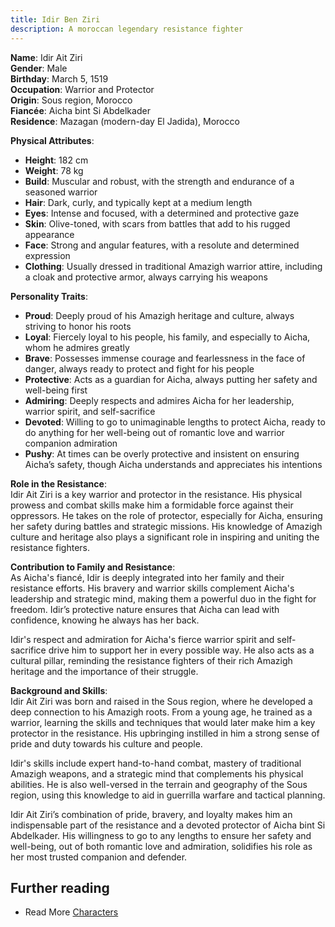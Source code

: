 ```yaml
---
title: Idir Ben Ziri
description: A moroccan legendary resistance fighter
---
```


**Name**: Idir Ait Ziri  
**Gender**: Male  
**Birthday**: March 5, 1519  
**Occupation**: Warrior and Protector  
**Origin**: Sous region, Morocco  
**Fiancée**: Aicha bint Si Abdelkader  
**Residence**: Mazagan (modern-day El Jadida), Morocco  

**Physical Attributes**:  
- **Height**: 182 cm  
- **Weight**: 78 kg  
- **Build**: Muscular and robust, with the strength and endurance of a seasoned warrior  
- **Hair**: Dark, curly, and typically kept at a medium length  
- **Eyes**: Intense and focused, with a determined and protective gaze  
- **Skin**: Olive-toned, with scars from battles that add to his rugged appearance  
- **Face**: Strong and angular features, with a resolute and determined expression  
- **Clothing**: Usually dressed in traditional Amazigh warrior attire, including a cloak and protective armor, always carrying his weapons  

**Personality Traits**:  
- **Proud**: Deeply proud of his Amazigh heritage and culture, always striving to honor his roots  
- **Loyal**: Fiercely loyal to his people, his family, and especially to Aicha, whom he admires greatly  
- **Brave**: Possesses immense courage and fearlessness in the face of danger, always ready to protect and fight for his people  
- **Protective**: Acts as a guardian for Aicha, always putting her safety and well-being first  
- **Admiring**: Deeply respects and admires Aicha for her leadership, warrior spirit, and self-sacrifice  
- **Devoted**: Willing to go to unimaginable lengths to protect Aicha, ready to do anything for her well-being out of romantic love and warrior companion admiration  
- **Pushy**: At times can be overly protective and insistent on ensuring Aicha’s safety, though Aicha understands and appreciates his intentions  

**Role in the Resistance**:  
Idir Ait Ziri is a key warrior and protector in the resistance. His physical prowess and combat skills make him a formidable force against their oppressors. He takes on the role of protector, especially for Aicha, ensuring her safety during battles and strategic missions. His knowledge of Amazigh culture and heritage also plays a significant role in inspiring and uniting the resistance fighters.

**Contribution to Family and Resistance**:  
As Aicha's fiancé, Idir is deeply integrated into her family and their resistance efforts. His bravery and warrior skills complement Aicha's leadership and strategic mind, making them a powerful duo in the fight for freedom. Idir’s protective nature ensures that Aicha can lead with confidence, knowing he always has her back.

Idir's respect and admiration for Aicha's fierce warrior spirit and self-sacrifice drive him to support her in every possible way. He also acts as a cultural pillar, reminding the resistance fighters of their rich Amazigh heritage and the importance of their struggle.

**Background and Skills**:  
Idir Ait Ziri was born and raised in the Sous region, where he developed a deep connection to his Amazigh roots. From a young age, he trained as a warrior, learning the skills and techniques that would later make him a key protector in the resistance. His upbringing instilled in him a strong sense of pride and duty towards his culture and people.

Idir's skills include expert hand-to-hand combat, mastery of traditional Amazigh weapons, and a strategic mind that complements his physical abilities. He is also well-versed in the terrain and geography of the Sous region, using this knowledge to aid in guerrilla warfare and tactical planning.

Idir Ait Ziri’s combination of pride, bravery, and loyalty makes him an indispensable part of the resistance and a devoted protector of Aicha bint Si Abdelkader. His willingness to go to any lengths to ensure her safety and well-being, out of both romantic love and admiration, solidifies his role as her most trusted companion and defender.

## Further reading

- Read More [Characters](/characters/)